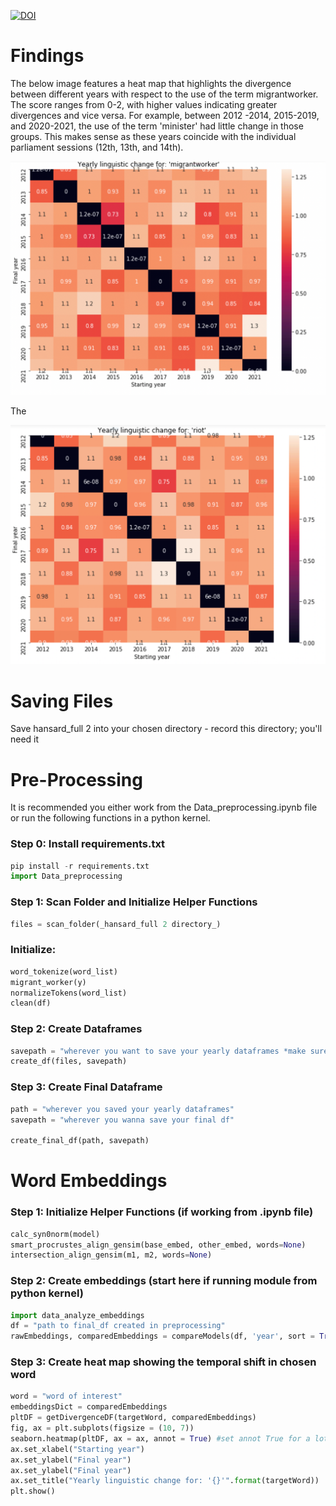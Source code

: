 [![DOI](https://zenodo.org/badge/481045361.svg)](https://zenodo.org/badge/latestdoi/481045361)

# Findings

The below image features a heat map that highlights the divergence between different years with respect to the use of the term migrantworker. The score ranges from 0-2, with higher values indicating greater divergences and vice versa. For example, between 2012 -2014, 2015-2019, and 2020-2021, the use of the term 'minister' had little change in those groups. This makes sense as these years coincide with the individual parliament sessions (12th, 13th, and 14th). 

![alt text](https://github.com/macs30200-s22/replication-materials-ValAlvernUChic/blob/main/migrantworker%20embeddings.png)

The 

![alt text](https://github.com/macs30200-s22/replication-materials-ValAlvernUChic/blob/main/riot%20embeddings.png)


# Saving Files
Save hansard_full 2 into your chosen directory - record this directory; you'll need it

# Pre-Processing
It is recommended you either work from the Data_preprocessing.ipynb file or run the following functions in a python kernel. 

### Step 0: Install requirements.txt 
```python 
pip install -r requirements.txt
import Data_preprocessing
```

### Step 1: Scan Folder and Initialize Helper Functions 
```python 
files = scan_folder(_hansard_full 2 directory_)
```

### Initialize: 
```python 
word_tokenize(word_list)
migrant_worker(y)
normalizeTokens(word_list)
clean(df)
```

### Step 2: Create Dataframes 
```python
savepath = "wherever you want to save your yearly dataframes *make sure it's a directory! and ends with a /"
create_df(files, savepath)
```

### Step 3: Create Final Dataframe 
```python 
path = "wherever you saved your yearly dataframes"
savepath = "wherever you wanna save your final df" 

create_final_df(path, savepath)
```

# Word Embeddings

### Step 1: Initialize Helper Functions (if working from .ipynb file)
```python 
calc_syn0norm(model)
smart_procrustes_align_gensim(base_embed, other_embed, words=None)
intersection_align_gensim(m1, m2, words=None)
```

### Step 2: Create embeddings (start here if running module from python kernel)
```python
import data_analyze_embeddings
df = "path to final_df created in preprocessing"
rawEmbeddings, comparedEmbeddings = compareModels(df, 'year', sort = True)
```

### Step 3: Create heat map showing the temporal shift in chosen word 
```python 
word = "word of interest" 
embeddingsDict = comparedEmbeddings
pltDF = getDivergenceDF(targetWord, comparedEmbeddings)
fig, ax = plt.subplots(figsize = (10, 7))
seaborn.heatmap(pltDF, ax = ax, annot = True) #set annot True for a lot more information
ax.set_xlabel("Starting year")
ax.set_ylabel("Final year")
ax.set_ylabel("Final year")
ax.set_title("Yearly linguistic change for: '{}'".format(targetWord))
plt.show()
```
